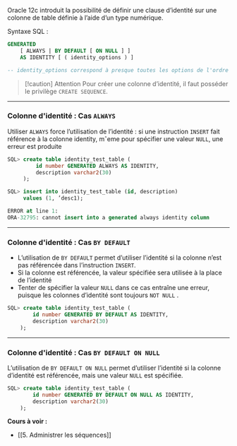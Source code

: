 Oracle 12c introduit la possibilité de définir une clause d’identité sur une colonne de table définie à l’aide d’un type numérique.

Syntaxe SQL :

```sql
GENERATED 
	[ ALWAYS | BY DEFAULT [ ON NULL ] ] 
	AS IDENTITY [ ( identity_options ) ]

-- identity_options correspond à presque toutes les options de l'ordre CREATE SEQUENCE 
```

>[!caution] Attention
>Pour créer une colonne d’identité, il faut posséder le privilège `CREATE SEQUENCE`.

---
### Colonne d'identité : Cas `ALWAYS`

Utiliser `ALWAYS` force l’utilisation de l’identité : si une instruction `INSERT` fait référence à la colonne identity, mˆeme pour spécifier une valeur `NULL`, une erreur est produite

```SQL
SQL> create table identity_test_table ( 
	 	 id number GENERATED ALWAYS AS IDENTITY, 
	 	 description varchar2(30) 
	 ); 

SQL> insert into identity_test_table (id, description) 
	 values (1, ’desc1);

ERROR at line 1: 
ORA-32795: cannot insert into a generated always identity column
```

---
### Colonne d'identité : Cas  `BY DEFAULT`

- L’utilisation de `BY DEFAULT` permet d’utiliser l’identité si la colonne n’est pas référencée dans l’instruction `INSERT`.
- Si la colonne est référencée, la valeur spécifiée sera utilisée à la place de l’identité
- Tenter de spécifier la valeur `NULL` dans ce cas entraîne une erreur, puisque les colonnes d’identité sont toujours `NOT NULL` .

```sql
SQL> create table identity_test_table ( 
		id number GENERATED BY DEFAULT AS IDENTITY, 
		description varchar2(30) 
	);
```

---
### Colonne d'identité : Cas  `BY DEFAULT ON NULL`

L’utilisation de `BY DEFAULT ON NULL` permet d’utiliser l’identité si la colonne d’identité est référencée, mais une valeur `NULL` est spécifiée.

```sql
SQL> create table identity_test_table ( 
		id number GENERATED BY DEFAULT ON NULL AS IDENTITY, 
		description varchar2(30) 
	);
```

**Cours à voir :**
- [[5. Administrer les séquences]]